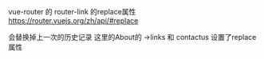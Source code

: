 vue-router 的 router-link 的replace属性
https://router.vuejs.org/zh/api/#replace

会替换掉上一次的历史记录
这里的About的 ->links 和 contactus 设置了replace属性